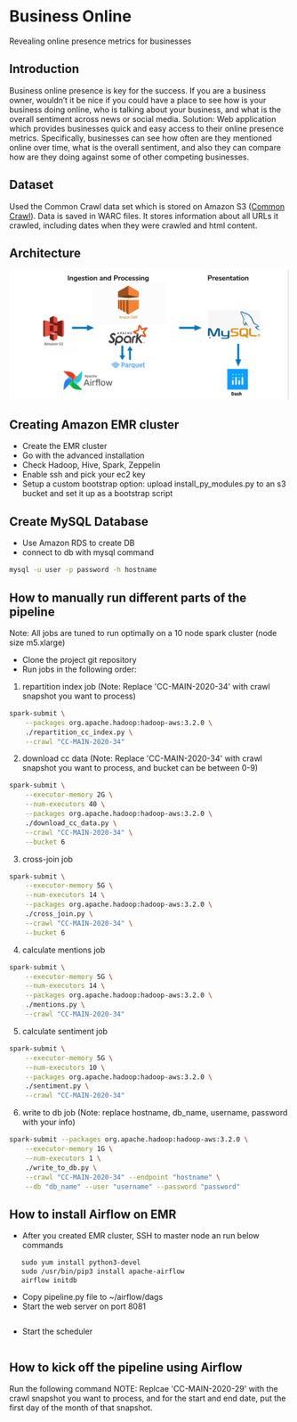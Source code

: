 # Business Online
Revealing online presence metrics for businesses

## Introduction
Business online presence is key for the success. If you are a business owner, wouldn’t it be nice if you could have a place to see how is your business doing online, who is talking about your business, and what is the overall sentiment across news or social media.
Solution: Web application which provides businesses quick and easy access to their online presence metrics. Specifically, businesses can see how often are they mentioned online over time, what is the overall sentiment, and also they can compare how are they doing against some of other competing businesses.

## Dataset
Used the Common Crawl data set which is stored on Amazon S3 ([Common Crawl](https://commoncrawl.org/)). Data is saved in WARC files. It stores information about all URLs it crawled, including dates when they were crawled and html content.

## Architecture
![Pipeline](pipeline1.png)

## Creating Amazon EMR cluster
* Create the EMR cluster
* Go with the advanced installation
* Check Hadoop, Hive, Spark, Zeppelin
* Enable ssh and pick your ec2 key
* Setup a custom bootstrap option: upload install_py_modules.py to an s3 bucket and set it up as a bootstrap script

## Create MySQL Database
* Use Amazon RDS to create DB
* connect to db with mysql command 
```bash
mysql -u user -p password -h hostname
```

## How to manually run different parts of the pipeline
Note: All jobs are tuned to run optimally on a 10 node spark cluster (node size m5.xlarge)
* Clone the project git repository
* Run jobs in the following order:
1. repartition index job (Note: Replace 'CC-MAIN-2020-34' with crawl snapshot you want to process)
```bash
spark-submit \
    --packages org.apache.hadoop:hadoop-aws:3.2.0 \
    ./repartition_cc_index.py \
    --crawl "CC-MAIN-2020-34"
```
2. download cc data (Note: Replace 'CC-MAIN-2020-34' with crawl snapshot you want to process, and bucket can be between 0-9)
```bash
spark-submit \
    --executor-memory 2G \
    --num-executors 40 \
    --packages org.apache.hadoop:hadoop-aws:3.2.0 \
    ./download_cc_data.py \
    --crawl "CC-MAIN-2020-34" \
    --bucket 6
```
3. cross-join job
```bash
spark-submit \
    --executor-memory 5G \
    --num-executors 14 \
    --packages org.apache.hadoop:hadoop-aws:3.2.0 \
    ./cross_join.py \
    --crawl "CC-MAIN-2020-34" \
    --bucket 6
```
4. calculate mentions job
```bash
spark-submit \
    --executor-memory 5G \
    --num-executors 14 \
    --packages org.apache.hadoop:hadoop-aws:3.2.0 \
    ./mentions.py \
    --crawl "CC-MAIN-2020-34"
```
5. calculate sentiment job
```bash
spark-submit \
    --executor-memory 5G \
    --num-executors 10 \
    --packages org.apache.hadoop:hadoop-aws:3.2.0 \
    ./sentiment.py \
    --crawl "CC-MAIN-2020-34"
```
6. write to db job (Note: replace hostname, db_name, username, password with your info)
```bash
spark-submit --packages org.apache.hadoop:hadoop-aws:3.2.0 \
    --executor-memory 1G \
    --num-executors 1 \
    ./write_to_db.py \
    --crawl "CC-MAIN-2020-34" --endpoint "hostname" \
    --db "db_name" --user "username" --password "password"
```
## How to install Airflow on EMR
* After you created EMR cluster, SSH to master node an run below commands
```export AIRFLOW_HOME=~/airflow
   sudo yum install python3-devel
   sudo /usr/bin/pip3 install apache-airflow
   airflow initdb
```
* Copy pipeline.py file to ~/airflow/dags
* Start the web server on port 8081
```airflow webserver -p 8081
```
* Start the scheduler
```airflow scheduler
```
## How to kick off the pipeline using Airflow
Run the following command
NOTE: Replcae 'CC-MAIN-2020-29' with the crawl snapshot you want to process, and for the start and end date, put the first day of the month of that snapshot.
```airflow backfill --conf '{"crawl":"CC-MAIN-2020-29" }' -s 2020-10-01 -e 2020-10-01 pipeline 
```


